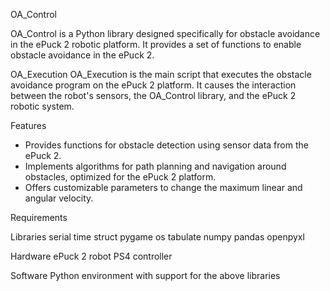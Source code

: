 OA_Control

OA_Control is a Python library designed specifically for obstacle avoidance in the ePuck 2 robotic platform. It provides a set of functions to enable obstacle avoidance in the ePuck 2.

OA_Execution
OA_Execution is the main script that executes the obstacle avoidance program on the ePuck 2 platform. It causes the interaction between the robot's sensors, the OA_Control library, and the ePuck 2 robotic system.

Features
- Provides functions for obstacle detection using sensor data from the ePuck 2.
- Implements algorithms for path planning and navigation around obstacles, optimized for the   ePuck 2 platform.
- Offers customizable parameters to change the maximum linear and angular velocity.

Requirements

Libraries
serial
time
struct
pygame
os
tabulate
numpy
pandas
openpyxl

Hardware
ePuck 2 robot
PS4 controller

Software
Python environment with support for the above libraries
